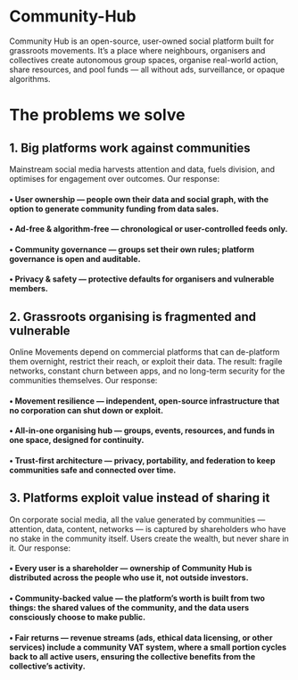 # Community-Hub
Community Hub is an open-source, user-owned social platform built for grassroots movements. It’s a place where neighbours, organisers and collectives create autonomous group spaces, organise real-world action, share resources, and pool funds — all without ads, surveillance, or opaque algorithms. 
# The problems we solve

## 1. Big platforms work against communities
Mainstream social media harvests attention and data, fuels division, and optimises for engagement over outcomes.
Our response:
#### •	User ownership — people own their data and social graph, with the option to generate community funding from data sales.
#### •	Ad-free & algorithm-free — chronological or user-controlled feeds only.
#### •	Community governance — groups set their own rules; platform governance is open and auditable.
#### •	Privacy & safety — protective defaults for organisers and vulnerable members.

## 2. Grassroots organising is fragmented and vulnerable
Online Movements depend on commercial platforms that can de-platform them overnight, restrict their reach, or exploit their data. The result: fragile networks, constant churn between apps, and no long-term security for the communities themselves.
Our response:
#### •	Movement resilience — independent, open-source infrastructure that no corporation can shut down or exploit.
#### •	All-in-one organising hub — groups, events, resources, and funds in one space, designed for continuity.
#### •	Trust-first architecture — privacy, portability, and federation to keep communities safe and connected over time.

## 3. Platforms exploit value instead of sharing it
On corporate social media, all the value generated by communities — attention, data, content, networks — is captured by shareholders who have no stake in the community itself. Users create the wealth, but never share in it.
Our response:
#### •	Every user is a shareholder — ownership of Community Hub is distributed across the people who use it, not outside investors.
#### •	Community-backed value — the platform’s worth is built from two things: the shared values of the community, and the data users consciously choose to make public.
#### •	Fair returns — revenue streams (ads, ethical data licensing, or other services) include a community VAT system, where a small portion cycles back to all active users, ensuring the collective benefits from the collective’s activity.

